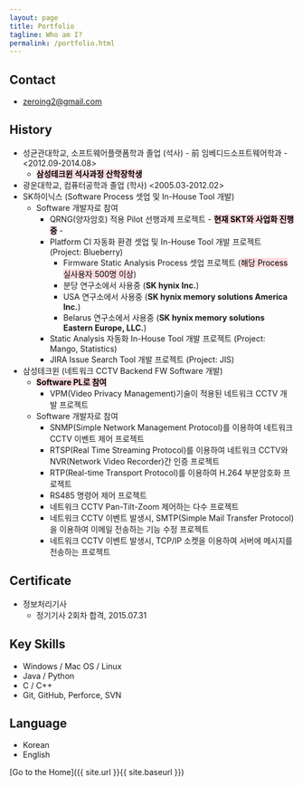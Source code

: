 ```yaml
---
layout: page
title: Portfolio
tagline: Who am I?
permalink: /portfolio.html
---
```


## Contact

+ <zeroing2@gmail.com>

## History
+ 성균관대학교, 소프트웨어플랫폼학과 졸업 (석사) - 前 임베디드소프트웨어학과 - <2012.09-2014.08>
  + **<mark style='background-color: #ffdce0'>삼성테크윈 석사과정 산학장학생</mark>**
+ 광운대학교, 컴퓨터공학과 졸업 (학사) <2005.03-2012.02>
+ SK하이닉스 (Software Process 셋업 및 In-House Tool 개발)
  + Software 개발자로 참여
    + QRNG(양자암호) 적용 Pilot 선행과제 프로젝트 - **<mark style='background-color: #ffdce0'>현재 SKT와 사업화 진행중</mark>** -
    + Platform CI 자동화 환경 셋업 및 In-House Tool 개발 프로젝트 (Project: Blueberry)
      + Firmware Static Analysis Process 셋업 프로젝트 (<mark style='background-color: #ffdce0'>해당 Process 실사용자 500명 이상</mark>)
      + 분당 연구소에서 사용중 (**SK hynix Inc.**)
      + USA 연구소에서 사용중 (**SK hynix memory solutions America Inc.**)
      + Belarus 연구소에서 사용중 (**SK hynix memory solutions Eastern Europe, LLC.**)
    + Static Analysis 자동화 In-House Tool 개발 프로젝트 (Project: Mango, Statistics)
    + JIRA Issue Search Tool 개발 프로젝트 (Project: JIS)
+ 삼성테크윈 (네트워크 CCTV Backend FW Software 개발)
  + **<mark style='background-color: #ffdce0'>Software PL로 참여</mark>**
    + VPM(Video Privacy Management)기술이 적용된 네트워크 CCTV 개발 프로젝트
  + Software 개발자로 참여
    + SNMP(Simple Network Management Protocol)를 이용하여 네트워크 CCTV 이벤트 제어 프로젝트
    + RTSP(Real Time Streaming Protocol)를 이용하여 네트워크 CCTV와 NVR(Network Video Recorder)간 인증 프로젝트
    + RTP(Real-time Transport Protocol)를 이용하여 H.264 부분암호화 프로젝트
    + RS485 명령어 제어 프로젝트
    + 네트워크 CCTV Pan-Tilt-Zoom 제어하는 다수 프로젝트
    + 네트워크 CCTV 이벤트 발생시, SMTP(Simple Mail Transfer Protocol)을 이용하여 이메일 전송하는 기능 수정 프로젝트
    + 네트워크 CCTV 이벤트 발생시, TCP/IP 소켓을 이용하여 서버에 메시지를 전송하는 프로젝트

## Certificate

+ 정보처리기사
  + 정기기사 2회차 합격, 2015.07.31

## Key Skills
+ Windows / Mac OS / Linux
+ Java / Python
+ C / C++
+ Git, GitHub, Perforce, SVN

## Language
+ Korean
+ English

[Go to the Home]({{ site.url }}{{ site.baseurl }})
